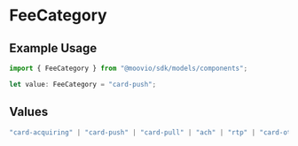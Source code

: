 # FeeCategory

## Example Usage

```typescript
import { FeeCategory } from "@moovio/sdk/models/components";

let value: FeeCategory = "card-push";
```

## Values

```typescript
"card-acquiring" | "card-push" | "card-pull" | "ach" | "rtp" | "card-other" | "network-passthrough" | "other"
```